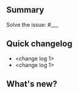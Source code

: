 <!-- Thank you for sending your pull request. But first, have you included
unit tests, and is your code PEP8 conformant? [More details](https://github.com/traderpilot/traderpilot/blob/develop/CONTRIBUTING.md)
-->
## Summary

<!-- Explain in one sentence the goal of this PR -->

Solve the issue: #___

## Quick changelog

- <change log 1>
- <change log 1>

## What's new?

<!-- Explain in details what this PR solve or improve. You can include visuals. -->
